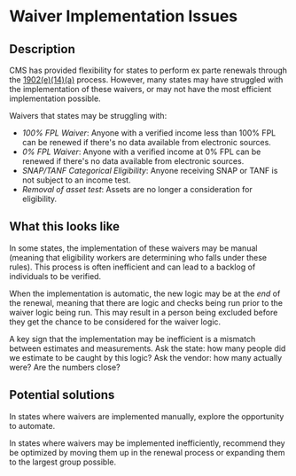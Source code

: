 # Waiver Implementation Issues

## Description

CMS has provided flexibility for states to perform ex parte renewals through the [1902(e)(14)(a)](https://www.medicaid.gov/resources-for-states/coronavirus-disease-2019-covid-19/unwinding-and-returning-regular-operations-after-covid-19/covid-19-phe-unwinding-section-1902e14a-waiver-approvals/index.html) process. However, many states may have struggled with the implementation of these waivers, or may not have the most efficient implementation possible.

Waivers that states may be struggling with:
  - *100% FPL Waiver*: Anyone with a verified income less than 100% FPL can be renewed if there's no data available from electronic sources.
  - *0% FPL Waiver*: Anyone with a verified income at 0% FPL can be renewed if there's no data available from electronic sources.
  - *SNAP/TANF Categorical Eligibility*: Anyone receiving SNAP or TANF is not subject to an income test.
  - *Removal of asset test*: Assets are no longer a consideration for eligibility.

## What this looks like

In some states, the implementation of these waivers may be manual (meaning that eligibility workers are determining who falls under these rules). This process is often inefficient and can lead to a backlog of individuals to be verified.

When the implementation is automatic, the new logic may be at the _end_ of the renewal, meaning that there are logic and checks being run prior to the waiver logic being run. This may result in a person being excluded before they get the chance to be considered for the waiver logic.

A key sign that the implementation may be inefficient is a mismatch between estimates and measurements. Ask the state: how many people did we estimate to be caught by this logic? Ask the vendor: how many actually were? Are the numbers close?

## Potential solutions

In states where waivers are implemented manually, explore the opportunity to automate.

In states where waivers may be implemented inefficiently, recommend they be optimized by moving them up in the renewal process or expanding them to the largest group possible.
